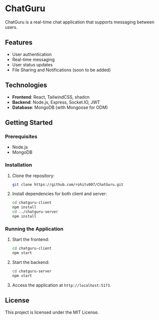 
# ChatGuru

ChatGuru is a real-time chat application that supports messaging between users.

## Features

- User authentication
- Real-time messaging
- User status updates
- File Sharing and Notifications (soon to be added)

## Technologies

- **Frontend**: React, TailwindCSS, shadcn
- **Backend**: Node.js, Express, Socket.IO, JWT
- **Database**: MongoDB (with Mongoose for ODM)

## Getting Started

### Prerequisites

- Node.js
- MongoDB

### Installation

1. Clone the repository:

   ```bash
   git clone https://github.com/rohitv007/ChatGuru.git
   ```

2. Install dependencies for both client and server:

   ```bash
   cd chatguru-client
   npm install
   cd ../chatguru-server
   npm install
   ```

### Running the Application

1. Start the frontend:

   ```bash
   cd chatguru-client
   npm start
   ```

2. Start the backend:

   ```bash
   cd chatguru-server
   npm start
   ```

3. Access the application at `http://localhost:5173`.

## License

This project is licensed under the MIT License.
